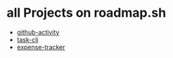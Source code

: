 # all Projects on roadmap.sh
- [github-activity](https://roadmap.sh/projects/github-user-activity)
- [task-cli](https://roadmap.sh/projects/task-tracker)
- [expense-tracker](https://roadmap.sh/projects/expense-tracker)